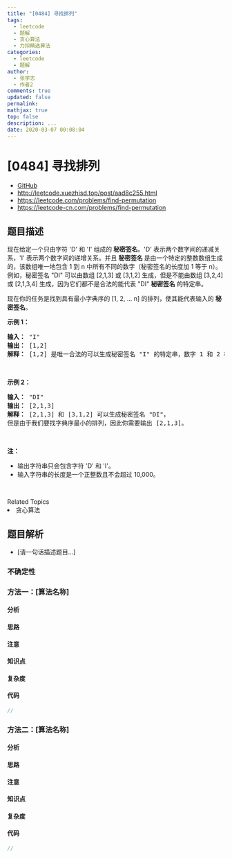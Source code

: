 ```yaml
---
title: "[0484] 寻找排列"
tags:
  - leetcode
  - 题解
  - 贪心算法
  - 力扣精选算法
categories:
  - leetcode
  - 题解
author:
  - 张学志
  - 作者2
comments: true
updated: false
permalink:
mathjax: true
top: false
description: ...
date: 2020-03-07 00:08:04
---
```



# [0484] 寻找排列
* [GitHub](https://github.com/algoboy101/LeetCodeCrowdsource/tree/master/_posts/QA/%5B0484%5D%20%E5%AF%BB%E6%89%BE%E6%8E%92%E5%88%97.md)
* http://leetcode.xuezhisd.top/post/aad8c255.html
* https://leetcode.com/problems/find-permutation
* https://leetcode-cn.com/problems/find-permutation


## 题目描述

<p>现在给定一个只由字符 &#39;D&#39; 和 &#39;I&#39; 组成的 <strong>秘密签名</strong>。&#39;D&#39; 表示两个数字间的递减关系，&#39;I&#39; 表示两个数字间的递增关系。并且 <strong>秘密签名 </strong>是由一个特定的整数数组生成的，该数组唯一地包含 1 到 n 中所有不同的数字（秘密签名的长度加 1 等于 n）。例如，秘密签名 &quot;DI&quot; 可以由数组 [2,1,3] 或 [3,1,2] 生成，但是不能由数组 [3,2,4] 或&nbsp;[2,1,3,4] 生成，因为它们都不是合法的能代表&nbsp;&quot;DI&quot; <strong>秘密签名</strong> 的特定串。</p>

<p>现在你的任务是找到具有最小字典序的 [1, 2, ... n] 的排列，使其能代表输入的 <strong>秘密签名</strong>。</p>

<p><strong>示例 1：</strong></p>

<pre><strong>输入：</strong> &quot;I&quot;
<strong>输出：</strong> [1,2]
<strong>解释：</strong> [1,2] 是唯一合法的可以生成秘密签名 &quot;I&quot; 的特定串，数字 1 和 2 构成递增关系。
</pre>

<p>&nbsp;</p>

<p><strong>示例 2：</strong></p>

<pre><strong>输入：</strong> &quot;DI&quot;
<strong>输出：</strong> [2,1,3]
<strong>解释：</strong> [2,1,3] 和 [3,1,2] 可以生成秘密签名 &quot;DI&quot;，
但是由于我们要找字典序最小的排列，因此你需要输出 [2,1,3]。
</pre>

<p>&nbsp;</p>

<p><strong>注：</strong></p>

<ul>
	<li>输出字符串只会包含字符 &#39;D&#39; 和 &#39;I&#39;。</li>
	<li>输入字符串的长度是一个正整数且不会超过 10,000。</li>
</ul>

<p>&nbsp;</p>
<div><div>Related Topics</div><div><li>贪心算法</li></div></div>


## 题目解析
* [请一句话描述题目...]

### 不确定性


### 方法一：[算法名称]

#### 分析

#### 思路

#### 注意

#### 知识点

#### 复杂度

#### 代码

```cpp
//
```


### 方法二：[算法名称]

#### 分析

#### 思路

#### 注意

#### 知识点

#### 复杂度

#### 代码

```cpp
//
```


